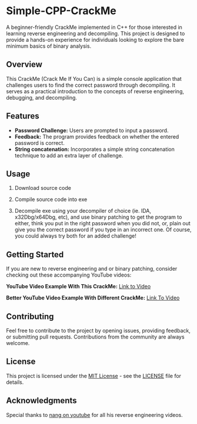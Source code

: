 # Simple-CPP-CrackMe

A beginner-friendly CrackMe implemented in C++ for those interested in learning reverse engineering and decompiling. This project is designed to provide a hands-on experience for individuals looking to explore the bare minimum basics of binary analysis.

## Overview

This CrackMe (Crack Me If You Can) is a simple console application that challenges users to find the correct password through decompiling. It serves as a practical introduction to the concepts of reverse engineering, debugging, and decompiling.

## Features

- **Password Challenge:** Users are prompted to input a password.
- **Feedback:** The program provides feedback on whether the entered password is correct.
- **String concatenation:** Incorporates a simple string concatenation technique to add an extra layer of challenge.

## Usage

1. Download source code

2. Compile source code into exe

3. Decompile exe using your decompiler of choice (ie. IDA, x32Dbg/x64Dbg, etc), and use binary patching to get the program to either, think you put in the right password when you did not, or, plain out give you the correct password if you type in an incorrect one. Of course, you could always try both for an added challenge!

## Getting Started

If you are new to reverse engineering and or binary patching, consider checking out these accompanying YouTube videos:

**YouTube Video Example With This CrackMe:** [Link to Video](https://youtu.be/6YX56bjgs7E)

**Better YouTube Video Example With Different CrackMe:** [Link To Video](https://www.youtube.com/watch?v=Wbm-a-7zc4g)

## Contributing

Feel free to contribute to the project by opening issues, providing feedback, or submitting pull requests. Contributions from the community are always welcome.

## License

This project is licensed under the [MIT License](LICENSE) - see the [LICENSE](LICENSE) file for details.

## Acknowledgments

Special thanks to [nang on youtube](https://www.youtube.com/@nang88) for all his reverse engineering videos.

